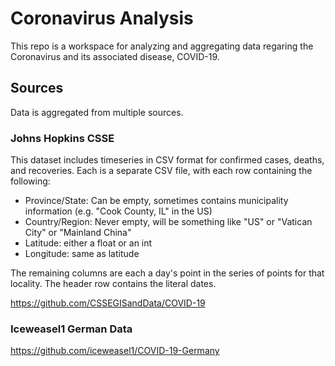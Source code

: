 # Coronavirus Analysis

This repo is a workspace for analyzing and aggregating data regaring the Coronavirus and its associated disease, 
COVID-19.

## Sources

Data is aggregated from multiple sources.

### Johns Hopkins CSSE

This dataset includes timeseries in CSV format for confirmed cases, deaths, and recoveries. Each is a separate CSV file,
with each row containing the following:

* Province/State: Can be empty, sometimes contains municipality information (e.g. "Cook County, IL" in the US)
* Country/Region: Never empty, will be something like "US" or "Vatican City" or "Mainland China"
* Latitude: either a float or an int
* Longitude: same as latitude

The remaining columns are each a day's point in the series of points for that locality. The header row contains the 
literal dates.

https://github.com/CSSEGISandData/COVID-19

### Iceweasel1 German Data



https://github.com/iceweasel1/COVID-19-Germany